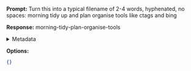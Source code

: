 **Prompt:**
Turn this into a typical filename of  2-4 words, hyphenated, no spaces: morning tidy up and plan organise tools like ctags and bing

**Response:**
morning-tidy-plan-organise-tools

<details><summary>Metadata</summary>

- Duration: 1164 ms
- Datetime: 2024-01-12T12:23:17.361492
- Model: gpt-3.5-turbo-0613

</details>

**Options:**
```json
{}
```

